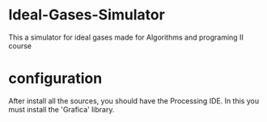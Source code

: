 # Ideal-Gases-Simulator
This a simulator for ideal gases made for Algorithms and programing II course

# configuration

After install all the sources, you should have the Processing IDE. In this you must install the 'Grafica' library.

